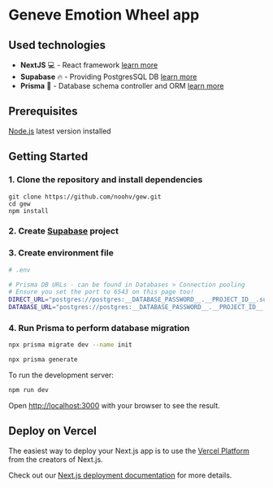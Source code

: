 # Geneve Emotion Wheel app

## Used technologies

- **NextJS** 💻 - React framework [learn more](https://nextjs.org/)
- **Supabase** 🔥 - Providing PostgresSQL DB [learn more](https://supabase.com/)
- **Prisma** 💎 - Database schema controller and ORM [learn more](https://prisma.io/)

## Prerequisites

[Node.js](https://nodejs.org) latest version installed

## Getting Started

### 1. Clone the repository and install dependencies

```
git clone https://github.com/noohv/gew.git
cd gew
npm install
```

### 2. Create [Supabase](https://supabase.com/) project

### 3. Create environment file

```bash
# .env

# Prisma DB URLs - can be found in Databases > Connection pooling
# Ensure you set the port to 6543 on this page too!
DIRECT_URL="postgres://postgres:__DATABASE_PASSWORD__.__PROJECT_ID__.supabase.co:5432/postgres"
DATABASE_URL="postgres://postgres:__DATABASE_PASSWORD__.__PROJECT_ID__.supabase.co:6543/postgres?pgbouncer=true"
```

### 4. Run Prisma to perform database migration

```bash
npx prisma migrate dev --name init
```

```bash
npx prisma generate
```

To run the development server:

```bash
npm run dev
```

Open [http://localhost:3000](http://localhost:3000) with your browser to see the result.

## Deploy on Vercel

The easiest way to deploy your Next.js app is to use the [Vercel Platform](https://vercel.com/new?utm_medium=default-template&filter=next.js&utm_source=create-next-app&utm_campaign=create-next-app-readme) from the creators of Next.js.

Check out our [Next.js deployment documentation](https://nextjs.org/docs/deployment) for more details.
